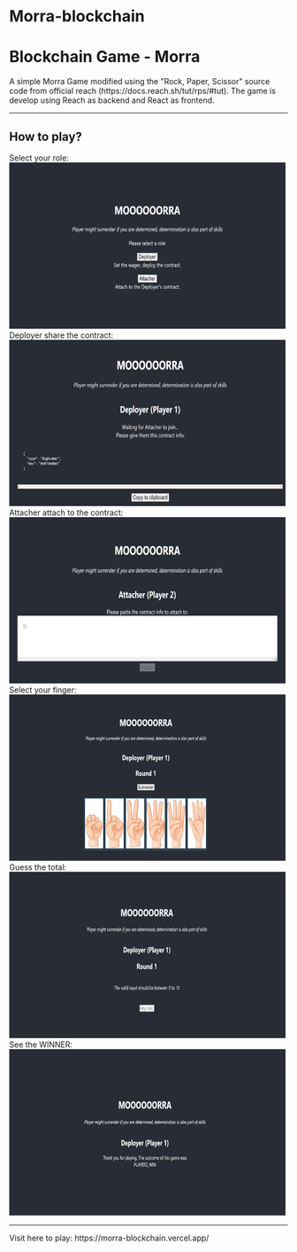 # Morra-blockchain
<h1>Blockchain Game - Morra</h1>
A simple Morra Game modified using the "Rock, Paper, Scissor" source code from official reach (https://docs.reach.sh/tut/rps/#tut).
The game is develop using Reach as backend and React as frontend.
<hr />
<h2>How to play?</h2>
<span>Select your role: </span><br />
<img src='public/capture/img1.jpg' alt="morra" width="500" height="300" />
<br /><span>Deployer share the contract: </span><br />
<img src='public/capture/img2.jpg' alt="morra" width="500" height="300" />
<br /><span>Attacher attach to the contract: </span><br />
<img src='public/capture/img3.jpg' alt="morra" width="500" height="300" />
<br /><span>Select your finger: </span><br />
<img src='public/capture/img4.jpg' alt="morra" width="500" height="300" />
<br /><span>Guess the total: </span><br />
<img src='public/capture/img5.jpg' alt="morra" width="500" height="300" />
<br /><span>See the WINNER: </span><br />
<img src='public/capture/img6.jpg' alt="morra" width="500" height="300" />
<hr />
Visit here to play: https://morra-blockchain.vercel.app/
